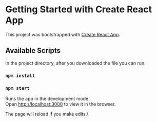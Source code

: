 # Getting Started with Create React App

This project was bootstrapped with [Create React App](https://github.com/facebook/create-react-app).

## Available Scripts

In the project directory, after you downloaded the file you can run:

### `npm install` 
### `npm start`
Runs the app in the development mode.\
Open [http://localhost:3000](http://localhost:3000) to view it in the browser.

The page will reload if you make edits.\
